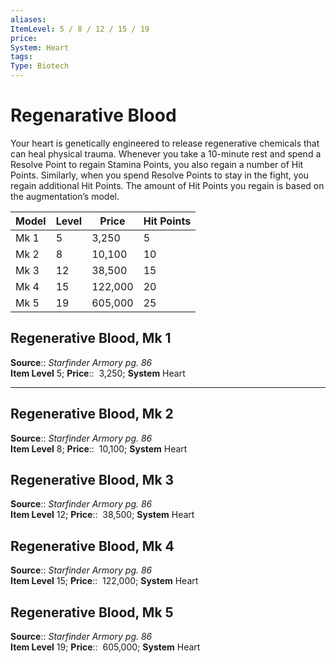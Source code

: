 ```yaml
---
aliases: 
ItemLevel: 5 / 8 / 12 / 15 / 19
price:  
System: Heart
tags: 
Type: Biotech
---
```


# Regenarative Blood

Your heart is genetically engineered to release regenerative chemicals that can heal physical trauma. Whenever you take a 10-minute rest and spend a Resolve Point to regain Stamina Points, you also regain a number of Hit Points. Similarly, when you spend Resolve Points to stay in the fight, you regain additional Hit Points. The amount of Hit Points you regain is based on the augmentation’s model.

| Model | Level | Price   | Hit Points |
|-------|-------|---------|------------|
| Mk 1  | 5     | 3,250   | 5          |
| Mk 2  | 8     | 10,100  | 10         |
| Mk 3  | 12    | 38,500  | 15         |
| Mk 4  | 15    | 122,000 | 20         |
| Mk 5  | 19    | 605,000 | 25         |

## Regenerative Blood, Mk 1

**Source**:: _Starfinder Armory pg. 86_  
**Item Level** 5;
**Price**::  3,250; **System** Heart  
  

---

## Regenerative Blood, Mk 2

**Source**:: _Starfinder Armory pg. 86_  
**Item Level** 8;
**Price**::  10,100; **System** Heart  
  

## Regenerative Blood, Mk 3

**Source**:: _Starfinder Armory pg. 86_  
**Item Level** 12;
**Price**::  38,500; **System** Heart  
  

## Regenerative Blood, Mk 4

**Source**:: _Starfinder Armory pg. 86_  
**Item Level** 15;
**Price**::  122,000; **System** Heart  
  

## Regenerative Blood, Mk 5

**Source**:: _Starfinder Armory pg. 86_  
**Item Level** 19;
**Price**::  605,000; **System** Heart
